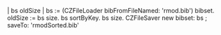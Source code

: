 | bs oldSize |
bs := (CZFileLoader bibFromFileNamed: 'rmod.bib') bibset.
oldSize := bs size.
bs sortByKey.
bs size. 
CZFileSaver new bibset: bs ; saveTo: 'rmodSorted.bib'
 